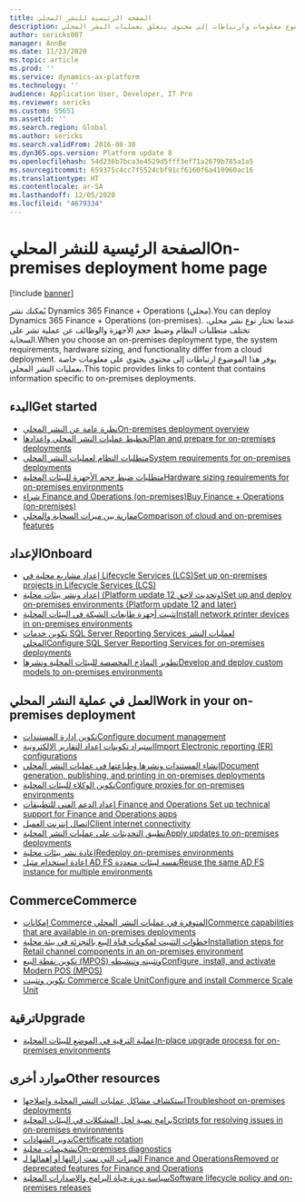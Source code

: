 ```yaml
---
title: الصفحة الرئيسية للنشر المحلي
description: يوفر هذا الموضوع معلومات وارتباطات إلى محتوى يتعلق بعمليات النشر المحلي.
author: sericks007
manager: AnnBe
ms.date: 11/23/2020
ms.topic: article
ms.prod: ''
ms.service: dynamics-ax-platform
ms.technology: ''
audience: Application User, Developer, IT Pro
ms.reviewer: sericks
ms.custom: 55651
ms.assetid: ''
ms.search.region: Global
ms.author: sericks
ms.search.validFrom: 2016-08-30
ms.dyn365.ops.version: Platform update 8
ms.openlocfilehash: 54d236b7bca3e4529d5fff3ef71a2679b785a1a5
ms.sourcegitcommit: 659375c4cc7f5524cbf91cf6160f6a410960ac16
ms.translationtype: HT
ms.contentlocale: ar-SA
ms.lasthandoff: 12/05/2020
ms.locfileid: "4679334"
---
```

# <a name="on-premises-deployment-home-page"></a><span data-ttu-id="c6018-103">الصفحة الرئيسية للنشر المحلي</span><span class="sxs-lookup"><span data-stu-id="c6018-103">On-premises deployment home page</span></span>

[!include [banner](../includes/banner.md)]

<span data-ttu-id="c6018-104">يُمكنك نشر Dynamics 365 Finance + Operations (محلي).</span><span class="sxs-lookup"><span data-stu-id="c6018-104">You can deploy Dynamics 365 Finance + Operations (on-premises).</span></span> <span data-ttu-id="c6018-105">عندما تختار نوع نشر محلي، تختلف متطلبات النظام وضبط حجم الأجهزة والوظائف عن عملية نشر على السحابة.</span><span class="sxs-lookup"><span data-stu-id="c6018-105">When you choose an on-premises deployment type, the system requirements, hardware sizing, and functionality differ from a cloud deployment.</span></span> <span data-ttu-id="c6018-106">يوفر هذا الموضوع ارتباطات إلى محتوى يحتوي على معلومات خاصة بعمليات النشر المحلي.</span><span class="sxs-lookup"><span data-stu-id="c6018-106">This topic provides links to content that contains information specific to on-premises deployments.</span></span>

## <a name="get-started"></a><span data-ttu-id="c6018-107">البدء</span><span class="sxs-lookup"><span data-stu-id="c6018-107">Get started</span></span>
- [<span data-ttu-id="c6018-108">نظرة عامة عن النشر المحلي</span><span class="sxs-lookup"><span data-stu-id="c6018-108">On-premises deployment overview</span></span>](on-premises-overview.md)
- [<span data-ttu-id="c6018-109">تخطيط عمليات النشر المحلي وإعدادها</span><span class="sxs-lookup"><span data-stu-id="c6018-109">Plan and prepare for on-premises deployments</span></span>](plan-onprem-deployment.md)
- [<span data-ttu-id="c6018-110">متطلبات النظام لعمليات النشر المحلي</span><span class="sxs-lookup"><span data-stu-id="c6018-110">System requirements for on-premises deployments</span></span>](../../fin-ops/get-started/system-requirements-on-prem.md)
- [<span data-ttu-id="c6018-111">متطلبات ضبط حجم الأجهزة للبيئات المحلية</span><span class="sxs-lookup"><span data-stu-id="c6018-111">Hardware sizing requirements for on-premises environments</span></span>](../../fin-ops/get-started/hardware-sizing-on-premises-environments.md)
- [<span data-ttu-id="c6018-112">شراء Finance and Operations (on-premises)</span><span class="sxs-lookup"><span data-stu-id="c6018-112">Buy Finance + Operations (on-premises)</span></span>](../../fin-ops/get-started/purchase-on-premises.md)
- [<span data-ttu-id="c6018-113">مقارنة بين ميزات السحابة والمحلي</span><span class="sxs-lookup"><span data-stu-id="c6018-113">Comparison of cloud and on-premises features</span></span>](../../fin-ops/get-started/cloud-prem-comparison.md)

## <a name="onboard"></a><span data-ttu-id="c6018-114">الإعداد</span><span class="sxs-lookup"><span data-stu-id="c6018-114">Onboard</span></span>
- [<span data-ttu-id="c6018-115">إعداد مشاريع محلية في Lifecycle Services (LCS)</span><span class="sxs-lookup"><span data-stu-id="c6018-115">Set up on-premises projects in Lifecycle Services (LCS)</span></span>](../lifecycle-services/lbd-create-lcs-on-prem-project.md)
- [<span data-ttu-id="c6018-116">إعداد ونشر بيئات محلية (Platform update 12 وتحديث لاحق)</span><span class="sxs-lookup"><span data-stu-id="c6018-116">Set up and deploy on-premises environments (Platform update 12 and later)</span></span>](setup-deploy-on-premises-pu12.md)
- [<span data-ttu-id="c6018-117">تثبيت أجهزة طابعات الشبكة في البيئات المحلية</span><span class="sxs-lookup"><span data-stu-id="c6018-117">Install network printer devices in on-premises environments</span></span>](../analytics/install-network-printer-onprem.md)
- [<span data-ttu-id="c6018-118">تكوين خدمات SQL Server Reporting Services لعمليات النشر المحلي</span><span class="sxs-lookup"><span data-stu-id="c6018-118">Configure SQL Server Reporting Services for on-premises deployments</span></span>](../analytics/configure-ssrs-on-premises.md)
- [<span data-ttu-id="c6018-119">تطوير النماذج المخصصة للبيئات المحلية ونشرها</span><span class="sxs-lookup"><span data-stu-id="c6018-119">Develop and deploy custom models to on-premises environments</span></span>](develop-deploy-custom-models-on-premises.md)

## <a name="work-in-your-on-premises-deployment"></a><span data-ttu-id="c6018-120">العمل في عملية النشر المحلي</span><span class="sxs-lookup"><span data-stu-id="c6018-120">Work in your on-premises deployment</span></span>
- [<span data-ttu-id="c6018-121">تكوين إدارة المستندات</span><span class="sxs-lookup"><span data-stu-id="c6018-121">Configure document management</span></span>](../../fin-ops/organization-administration/configure-document-management.md)
- [<span data-ttu-id="c6018-122">استيراد تكوينات إعداد التقارير الإلكترونية</span><span class="sxs-lookup"><span data-stu-id="c6018-122">Import Electronic reporting (ER) configurations</span></span>](../analytics/electronic-reporting-import-ger-configurations.md)
- [<span data-ttu-id="c6018-123">إنشاء المستندات ونشرها وطباعتها في عمليات النشر المحلي</span><span class="sxs-lookup"><span data-stu-id="c6018-123">Document generation, publishing, and printing in on-premises deployments</span></span>](../analytics/printing-capabilities-on-premises.md)
- [<span data-ttu-id="c6018-124">تكوين الوكلاء للبيئات المحلية</span><span class="sxs-lookup"><span data-stu-id="c6018-124">Configure proxies for on-premises environments</span></span>](onprem-reverseproxy.md)
- [<span data-ttu-id="c6018-125">إعداد الدعم الفني للتطبيقات Finance and Operations </span><span class="sxs-lookup"><span data-stu-id="c6018-125">Set up technical support for Finance and Operations apps</span></span>](../lifecycle-services/support-experience.md)
- [<span data-ttu-id="c6018-126">اتصال إنترنت العميل</span><span class="sxs-lookup"><span data-stu-id="c6018-126">Client internet connectivity</span></span>](../user-interface/client-disconnected.md)
- [<span data-ttu-id="c6018-127">تطبيق التحديثات على عمليات النشر المحلية</span><span class="sxs-lookup"><span data-stu-id="c6018-127">Apply updates to on-premises deployments</span></span>](apply-updates-on-premises.md)
- [<span data-ttu-id="c6018-128">إعادة نشر بيئات محلية</span><span class="sxs-lookup"><span data-stu-id="c6018-128">Redeploy on-premises environments</span></span>](redeploy-on-prem.md)
- [<span data-ttu-id="c6018-129">إعادة استخدام مثيل AD FS نفسه لبيئات متعددة</span><span class="sxs-lookup"><span data-stu-id="c6018-129">Reuse the same AD FS instance for multiple environments</span></span>](onprem-reuseadfs.md)

## <a name="commerce"></a><span data-ttu-id="c6018-130">Commerce</span><span class="sxs-lookup"><span data-stu-id="c6018-130">Commerce</span></span>
- [<span data-ttu-id="c6018-131">إمكانات Commerce المتوفرة في عمليات النشر المحلي</span><span class="sxs-lookup"><span data-stu-id="c6018-131">Commerce capabilities that are available in on-premises deployments</span></span>](../../../retail/retail-onprem.md)
- [<span data-ttu-id="c6018-132">خطوات التثبيت لمكونات قناة البيع بالتجزئة في بيئة محلية</span><span class="sxs-lookup"><span data-stu-id="c6018-132">Installation steps for Retail channel components in an on-premises environment</span></span>](deploy-retail-onprem.md)
- [<span data-ttu-id="c6018-133">تكوين نقطة البيع (MPOS) وتثبيته وتنشيطه</span><span class="sxs-lookup"><span data-stu-id="c6018-133">Configure, install, and activate Modern POS (MPOS)</span></span>](../../../retail/retail-modern-pos-device-activation.md)
- [<span data-ttu-id="c6018-134">تكوين وتثبيت Commerce Scale Unit</span><span class="sxs-lookup"><span data-stu-id="c6018-134">Configure and install Commerce Scale Unit</span></span>](../../../retail/dev-itpro/retail-store-scale-unit-configuration-installation.md)

## <a name="upgrade"></a><span data-ttu-id="c6018-135">ترقية</span><span class="sxs-lookup"><span data-stu-id="c6018-135">Upgrade</span></span>
- [<span data-ttu-id="c6018-136">عملية الترقية في الموضع للبيئات المحلية</span><span class="sxs-lookup"><span data-stu-id="c6018-136">In-place upgrade process for on-premises environments</span></span>](../migration-upgrade/on-prem-upgrade.md)

## <a name="other-resources"></a><span data-ttu-id="c6018-137">موارد أخرى</span><span class="sxs-lookup"><span data-stu-id="c6018-137">Other resources</span></span>
- [<span data-ttu-id="c6018-138">استكشاف مشاكل عمليات النشر المحلية وإصلاحها</span><span class="sxs-lookup"><span data-stu-id="c6018-138">Troubleshoot on-premises deployments</span></span>](troubleshoot-on-prem.md)
- [<span data-ttu-id="c6018-139">برامج نصية لحل المشكلات في البيئات المحلية</span><span class="sxs-lookup"><span data-stu-id="c6018-139">Scripts for resolving issues in on-premises environments</span></span>](onprem-tsg-implementations.md)
- [<span data-ttu-id="c6018-140">تدوير الشهادات</span><span class="sxs-lookup"><span data-stu-id="c6018-140">Certificate rotation</span></span>](certificate-rotation-on-prem.md)
- [<span data-ttu-id="c6018-141">تشخيصات محلية</span><span class="sxs-lookup"><span data-stu-id="c6018-141">On-premises diagnostics</span></span>](on-premises-diagnostics.md)
- [<span data-ttu-id="c6018-142">الميزات التي تمت إزالتها أو إهمالها لـ Finance and Operations</span><span class="sxs-lookup"><span data-stu-id="c6018-142">Removed or deprecated features for Finance and Operations</span></span>](../migration-upgrade/deprecated-features.md)
- [<span data-ttu-id="c6018-143">سياسة دورة حياة البرامج والإصدارات المحلية</span><span class="sxs-lookup"><span data-stu-id="c6018-143">Software lifecycle policy and on-premises releases</span></span>](../migration-upgrade/on-prem-version-update-policy.md)
 
